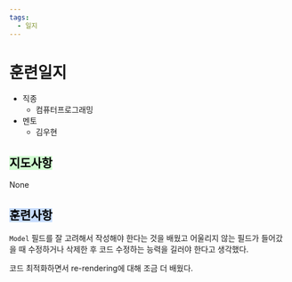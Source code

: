 ```yaml
---
tags:
  - 일지
---
```

# 훈련일지

- 직종
	- 컴퓨터프로그래밍
- 멘토
	- 김우현
## <mark style="background: #BBFABBA6;">지도사항</mark>

None

## <mark style="background: #ADCCFFA6;">훈련사항</mark>

`Model` 필드를 잘 고려해서 작성해야 한다는 것을 배웠고 어울리지 않는 필드가 들어갔을 때 수정하거나 삭제한 후 코드 수정하는 능력을 길러야 한다고 생각했다.

코드 최적화하면서 re-rendering에 대해 조금 더 배웠다.